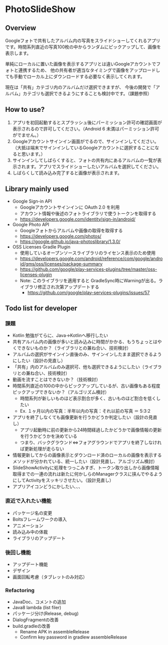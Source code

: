 # PhotoSlideShow

## Overview

Googleフォトで共有したアルバム内の写真をスライドショーしてくれるアプリです。時間系列直近の写真100枚の中からランダムにピックアップして、画像を表示します。  

単純にローカルに置いた画像を表示するアプリとは違いGoogleアカウントでフォトと連携するため、
他の共有者が適当なタイミングで画像をアップロードしても手動でローカル上にダウンロードする必要なく表示してくれます。

現在は「共有」カテゴリ内のアルバムだけ選択できますが、
今後の開発で「アルバム」カテゴリも選択できるようにすることも検討中です。（課題参照）

## How to use?

1. アプリを初回起動するとスプラッシュ後にパーミッション許可の確認画面が表示されるので許可してください。（Android 6 未満はパーミッション許可がでません。）
1. Googleアカウントサインイン画面がでるので、サインインしてください。（大抵は端末でサインインしているGoogleアカウントに選択することになると思います。）
1. サインインしてしばらくすると、フォトの共有内にあるアルバムの一覧が表示されます。アプリでスライドショーしたいアルバムを選択してください。
1. しばらくして読み込み完了すると画像が表示されます。

## Library mainly used
- Google Sign-in API
  - Googleアカウントサインインに OAuth 2.0 を利用
  - アカウント情報や後述のフォトライブラリで使うトークンを取得する
  - https://developers.google.com/identity/sign-in/android/
- Google Photo API
  - Googleフォトからアルバムや画像の取得を取得する
  - https://developers.google.com/photos/
  - https://google.github.io/java-photoslibrary/1.3.0/
- OSS Licenses Gradle Plugin
  - 使用しているオープンソースライブラリのライセンス表示のため使用
  - https://developers.google.com/android/reference/com/google/android/gms/oss/licenses/package-summary
  - https://github.com/google/play-services-plugins/tree/master/oss-licenses-plugin
  - Note: このライブラリを適用すると GradleSync時にWarningが出る。ライブラリ修正され次第アップデートする
    - https://github.com/google/play-services-plugins/issues/57

## Todo list for developer

### 課題
- Kotlin 勉強がてらに、Java→Kotlinへ移行したい
- 共有アルバム内の画像が多いと読み込みに時間がかかる、もうちょっとはやくできないものか？（ライブラリとの兼ね合い、技術検討）
- アルバムの選択がサインイン直後のみ、サインインしたまま選択できるようにしたい（設計の見直し）
- 「共有」内のアルバムのみ選択可、他も選択できるようにしたい（ライブラリとの兼ね合い、技術検討）
- 動画を流すことはできないか？（技術検討）
- 時間系列直近の100の中からピックアップしているが、古い画像もある程度ピックアップできないか？（アルゴリズム検討）
  - 時間系列が新しいものほど表示割合が多く、古いものほど割合を低くしたい
  - Ex. １ヶ月以内の写真：半年以内の写真：それ以前の写真 ＝ 5:3:2
- アプリを終了しなくても画像更新を行うかどうか判定したい（設計の見直し）
  - アプリ起動時に前の更新から24時間経過したかどうかで画像情報の更新を行うかどうかを決めている
  - つまり、バックグラウンド⇔フォアグラウンドでアプリを終了しなければ更新処理が走らない
- 情報更新してからの画像表示とダウンロード済のローカルの画像を表示するメソッドが分かれている、統一したい（設計見直し、アルゴリズム検討）
- SlideShowActivityに処理をつっこみすぎ、トークン取り出しから画像情報取得までの一連の流れは新たに何かしらのManagerクラスに挟んでやるようにしてActivityをスッキリさせたい。（設計見直し）
- アプリアイコンどうにかしたい、、、

### 直近で入れたい機能
- パッケージ名の変更
- Boltsフレームワークの導入
- アニメーション
- 読み込み中の体裁
- ライブラリのアップデート

### 後回し機能
- アップデート機能
- デザイン
- 画面回転考慮（タブレットのみ対応）

### Refactoring
- JavaDoc、コメントの追加
- Java8 lambda (list filer)
- パッケージ分け(Release, debug)
- DialogFragmentの改善
- build.gradleの改善
  - Rename APK in assembleRelease
  - Confirm key password in gradlew assembleRelease